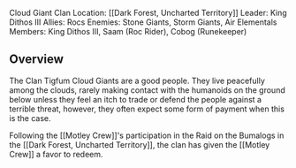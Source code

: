 Cloud Giant Clan
Location: [[Dark Forest, Uncharted Territory]]
Leader: King Dithos III
Allies: Rocs
Enemies: Stone Giants, Storm Giants, Air Elementals
Members: King Dithos III, Saam (Roc Rider), Cobog (Runekeeper)

## Overview
The Clan Tigfum Cloud Giants are a good people. They live peacefully among the clouds, rarely making contact with the humanoids on the ground below unless they feel an itch to trade or defend the people against a terrible threat, however, they often expect some form of payment when this is the case.

Following the [[Motley Crew]]'s participation in the Raid on the Bumalogs in the [[Dark Forest, Uncharted Territory]], the clan has given the [[Motley Crew]] a favor to redeem.

